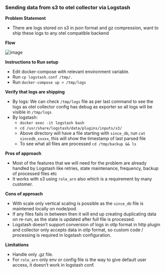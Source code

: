 ### Sending data from s3 to otel collector via Logstash

**Problem Statement**
- There are logs stored on s3 in json format and gz compression, want to ship these logs to any otel compatible backend
  
**Flow**

   ![image](https://github.com/user-attachments/assets/8262adf6-6b2c-423a-993e-a78a2ce3a302)

**Instructions to Run setup**

- Edit docker-compose with relevant environment variable.
- Run `cp logstash.conf /tmp/.`
- Run `docker-compose up > /tmp/logs`

**Verify that logs are shipping**
- By logs: We can check `/tmp/logs` file as per last command to see the logs as otel collector config has debug as exporter so all logs will be visible in `/tmp/logs`
- By logstash:
  - `docker exec -it logstash bash`
  -  `cd /usr/share/logstash/data/plugins/inputs/s3/`
  -  Above directory will have a file starting with `since_db`, run `cat sincedb_xxxxx`, this will show the timestamp of last parsed file
  -  To see what all files are processed `cd /tmp/backup && ls`
 
**Pros of approach**
- Most of the features that we will need for the problem are already handled by Logstash like retries, state maintenance, frequency, backup of processed files etc
- It works with s3 using `role_arn` also which is a requirement by many customer.

**Cons of approach**
- With scale only vertical scaling is possible as the `since_db` file is maintened locally on node/pod.
- If any files fails in between then it will end up creating duplicating data on re-run, as the state is updated after full file is processed.
- Logstash doesn’t support conversion of logs in otlp format in http plugin and collector only accepts data in otlp format, so custom code / processing is required in logstash configuration.

**Limitations**
- Handle only .gz file.
- For `role_arn` only env or config file is the way to give default user access, it doesn’t work in logstash conf.
  
